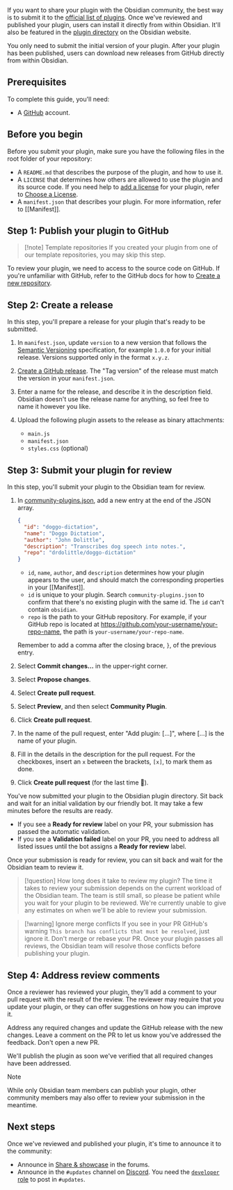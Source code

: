If you want to share your plugin with the Obsidian community, the best way is to submit it to the [official list of plugins](https://github.com/obsidianmd/obsidian-releases/blob/master/community-plugins.json). Once we've reviewed and published your plugin, users can install it directly from within Obsidian. It'll also be featured in the [plugin directory](https://obsidian.md/plugins) on the Obsidian website.

You only need to submit the initial version of your plugin. After your plugin has been published, users can download new releases from GitHub directly from within Obsidian.

## Prerequisites

To complete this guide, you'll need:

- A [GitHub](https://github.com/signup) account.

## Before you begin

Before you submit your plugin, make sure you have the following files in the root folder of your repository:

- A `README.md` that describes the purpose of the plugin, and how to use it.
- A `LICENSE` that determines how others are allowed to use the plugin and its source code. If you need help to [add a license](https://docs.github.com/en/communities/setting-up-your-project-for-healthy-contributions/adding-a-license-to-a-repository) for your plugin, refer to [Choose a License](https://choosealicense.com/).
- A `manifest.json` that describes your plugin. For more information, refer to [[Manifest]].

## Step 1: Publish your plugin to GitHub

> [!note] Template repositories
> If you created your plugin from one of our template repositories, you may skip this step.

To review your plugin, we need to access to the source code on GitHub. If you're unfamiliar with GitHub, refer to the GitHub docs for how to [Create a new repository](https://docs.github.com/en/repositories/creating-and-managing-repositories/creating-a-new-repository).

## Step 2: Create a release

In this step, you'll prepare a release for your plugin that's ready to be submitted.

1. In `manifest.json`, update `version` to a new version that follows the [Semantic Versioning](https://semver.org/) specification, for example `1.0.0` for your initial release. Versions supported only in the format `x.y.z`.
2. [Create a GitHub release](https://docs.github.com/en/repositories/releasing-projects-on-github/managing-releases-in-a-repository#creating-a-release). The "Tag version" of the release must match the version in your `manifest.json`.
3. Enter a name for the release, and describe it in the description field. Obsidian doesn't use the release name for anything, so feel free to name it however you like.
4. Upload the following plugin assets to the release as binary attachments:

   - `main.js`
   - `manifest.json`
   - `styles.css` (optional)

## Step 3: Submit your plugin for review

In this step, you'll submit your plugin to the Obsidian team for review.

1. In [community-plugins.json](https://github.com/obsidianmd/obsidian-releases/edit/master/community-plugins.json), add a new entry at the end of the JSON array.

   ```json
   {
     "id": "doggo-dictation",
     "name": "Doggo Dictation",
     "author": "John Dolittle",
     "description": "Transcribes dog speech into notes.",
     "repo": "drdolittle/doggo-dictation"
   }
   ```

   - `id`, `name`, `author`, and `description` determines how your plugin appears to the user, and should match the corresponding properties in your [[Manifest]].
   - `id` is unique to your plugin. Search `community-plugins.json` to confirm that there's no existing plugin with the same id. The `id` can't contain `obsidian`.
   - `repo` is the path to your GitHub repository. For example, if your GitHub repo is located at https://github.com/your-username/your-repo-name, the path is `your-username/your-repo-name`.

   Remember to add a comma after the closing brace, `}`, of the previous entry.

2. Select **Commit changes...** in the upper-right corner.
3. Select **Propose changes**.
4. Select **Create pull request**.
5. Select **Preview**, and then select **Community Plugin**.
6. Click **Create pull request**.
7. In the name of the pull request, enter "Add plugin: [...]", where [...] is the name of your plugin.
8. Fill in the details in the description for the pull request. For the checkboxes, insert an `x` between the brackets, `[x]`, to mark them as done.
9. Click **Create pull request** (for the last time 🤞).

You've now submitted your plugin to the Obsidian plugin directory. Sit back and wait for an initial validation by our friendly bot. It may take a few minutes before the results are ready.

- If you see a **Ready for review** label on your PR, your submission has passed the automatic validation.
- If you see a **Validation failed** label on your PR, you need to address all listed issues until the bot assigns a **Ready for review** label.

Once your submission is ready for review, you can sit back and wait for the Obsidian team to review it.

> [!question] How long does it take to review my plugin?
> The time it takes to review your submission depends on the current workload of the Obsidian team. The team is still small, so please be patient while you wait for your plugin to be reviewed. We're currently unable to give any estimates on when we'll be able to review your submission.

> [!warning] Ignore merge conflicts
> If you see in your PR GitHub's warning `This branch has conflicts that must be resolved`, just ignore it. Don't merge or rebase your PR.
> Once your plugin passes all reviews, the Obsidian team will resolve those conflicts before publishing your plugin.

## Step 4: Address review comments

Once a reviewer has reviewed your plugin, they'll add a comment to your pull request with the result of the review. The reviewer may require that you update your plugin, or they can offer suggestions on how you can improve it.

Address any required changes and update the GitHub release with the new changes. Leave a comment on the PR to let us know you've addressed the feedback. Don't open a new PR.

We'll publish the plugin as soon we've verified that all required changes have been addressed.

> [!note]
> While only Obsidian team members can publish your plugin, other community members may also offer to review your submission in the meantime.

## Next steps

Once we've reviewed and published your plugin, it's time to announce it to the community:

- Announce in [Share & showcase](https://forum.obsidian.md/c/share-showcase/9) in the forums.
- Announce in the `#updates` channel on [Discord](https://discord.gg/veuWUTm). You need the [`developer` role](https://discord.com/channels/686053708261228577/702717892533157999/830492034807758859) to post in `#updates`.
